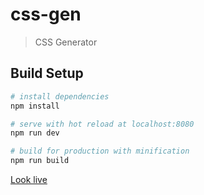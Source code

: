 # css-gen

> CSS Generator

## Build Setup

``` bash
# install dependencies
npm install

# serve with hot reload at localhost:8080
npm run dev

# build for production with minification
npm run build
```

[Look live](https://kuzarth.github.io/css-gen/dist/)
